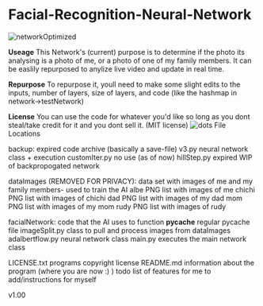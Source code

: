# Facial-Recognition-Neural-Network
![networkOptimized](https://github.com/albe-de/Facial-Recognition-Neural-Network/assets/96357312/d0eff699-3b36-404f-b3d7-6ac2fffe5346)

**Useage**
This Network's (current) purpose is to determine if the photo its
analysing is a photo of me, or a photo of one of my family members.
It can be easlily repurposed to anylize live video and update in real time.

**Repurpose**
To repurpose it, youll need to make some slight edits to the inputs, 
number of layers, size of layers, and code (like the hashmap in network->testNetwork)

**License**
You can use the code for whatever you'd like so long as you dont steal/take 
credit for it and you dont sell it.
(MIT license) 
![dots](https://github.com/albe-de/Facial-Recognition-Neural-Network/assets/96357312/cba13b79-14a4-4a50-ac49-1d1ae4817388)
File Locations

backup: expired code archive (basically a save-file)
  v3.py           neural network class + execution 
  customIter.py   no use (as of now)
  hillStep.py     expired WIP of backpropogated network

dataImages (REMOVED FOR PRIVACY): data set with images of me and my family members- used to train the AI
  albe    PNG list with images of me
  chichi  PNG list with images of chichi
  dad     PNG list with images of my dad
  mom     PNG list with images of my mom
  rudy    PNG list with images of rudy
      
facialNetwork: code that the AI uses to function
  __pycache__       regular pycache file
  imageSplit.py     class to pull and process images from dataImages
  adalbertflow.py   neural network class 
  main.py           executes the main network class
    
LICENSE.txt   programs copyright license 
README.md     information about the program (where you are now :) )
todo          list of features for me to add/instructions for myself

v1.00<pre>
